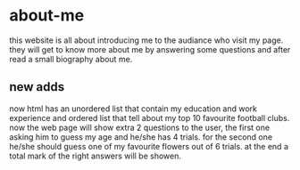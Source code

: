 # about-me
this website is all about introducing me to the audiance who visit my page. they will get to know more about me by answering some questions and after read a small biography about me.

## new adds
now html has an unordered list that contain my education and work experience and ordered list that tell about my top 10 favourite football clubs. 
now the web page will show extra 2 questions to the user, the first one asking him to guess my age and he/she has 4 trials.
for the second one he/she should guess one of my favourite flowers out of 6 trials.
at the end a total mark of the right answers will be showen. 